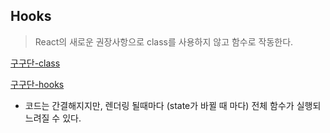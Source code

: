 ## Hooks

> React의 새로운 권장사항으로 class를 사용하지 않고 함수로 작동한다.

[구구단-class](https://github.com/hunman89/TIL/blob/master/react/GuGuDan.html)

[구구단-hooks](https://github.com/hunman89/TIL/blob/master/react/GugudanHooks.html)

* 코드는 간결해지지만, 렌더링 될때마다 (state가 바뀔 때 마다) 전체 함수가 실행되 느려질 수 있다.